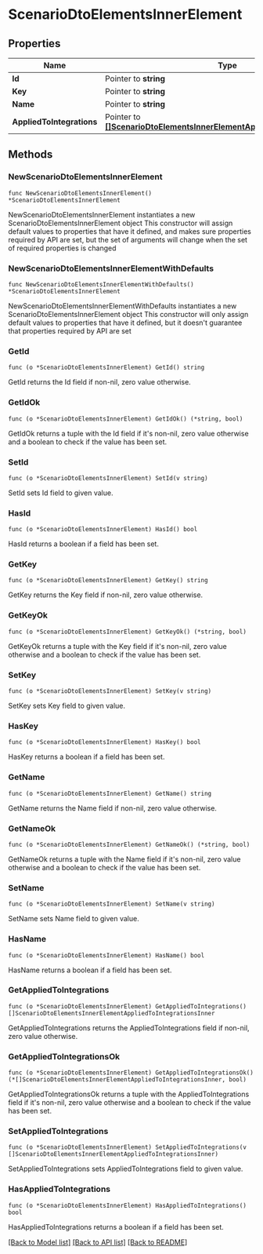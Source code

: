 # ScenarioDtoElementsInnerElement

## Properties

Name | Type | Description | Notes
------------ | ------------- | ------------- | -------------
**Id** | Pointer to **string** |  | [optional] 
**Key** | Pointer to **string** |  | [optional] 
**Name** | Pointer to **string** |  | [optional] 
**AppliedToIntegrations** | Pointer to [**[]ScenarioDtoElementsInnerElementAppliedToIntegrationsInner**](ScenarioDtoElementsInnerElementAppliedToIntegrationsInner.md) |  | [optional] 

## Methods

### NewScenarioDtoElementsInnerElement

`func NewScenarioDtoElementsInnerElement() *ScenarioDtoElementsInnerElement`

NewScenarioDtoElementsInnerElement instantiates a new ScenarioDtoElementsInnerElement object
This constructor will assign default values to properties that have it defined,
and makes sure properties required by API are set, but the set of arguments
will change when the set of required properties is changed

### NewScenarioDtoElementsInnerElementWithDefaults

`func NewScenarioDtoElementsInnerElementWithDefaults() *ScenarioDtoElementsInnerElement`

NewScenarioDtoElementsInnerElementWithDefaults instantiates a new ScenarioDtoElementsInnerElement object
This constructor will only assign default values to properties that have it defined,
but it doesn't guarantee that properties required by API are set

### GetId

`func (o *ScenarioDtoElementsInnerElement) GetId() string`

GetId returns the Id field if non-nil, zero value otherwise.

### GetIdOk

`func (o *ScenarioDtoElementsInnerElement) GetIdOk() (*string, bool)`

GetIdOk returns a tuple with the Id field if it's non-nil, zero value otherwise
and a boolean to check if the value has been set.

### SetId

`func (o *ScenarioDtoElementsInnerElement) SetId(v string)`

SetId sets Id field to given value.

### HasId

`func (o *ScenarioDtoElementsInnerElement) HasId() bool`

HasId returns a boolean if a field has been set.

### GetKey

`func (o *ScenarioDtoElementsInnerElement) GetKey() string`

GetKey returns the Key field if non-nil, zero value otherwise.

### GetKeyOk

`func (o *ScenarioDtoElementsInnerElement) GetKeyOk() (*string, bool)`

GetKeyOk returns a tuple with the Key field if it's non-nil, zero value otherwise
and a boolean to check if the value has been set.

### SetKey

`func (o *ScenarioDtoElementsInnerElement) SetKey(v string)`

SetKey sets Key field to given value.

### HasKey

`func (o *ScenarioDtoElementsInnerElement) HasKey() bool`

HasKey returns a boolean if a field has been set.

### GetName

`func (o *ScenarioDtoElementsInnerElement) GetName() string`

GetName returns the Name field if non-nil, zero value otherwise.

### GetNameOk

`func (o *ScenarioDtoElementsInnerElement) GetNameOk() (*string, bool)`

GetNameOk returns a tuple with the Name field if it's non-nil, zero value otherwise
and a boolean to check if the value has been set.

### SetName

`func (o *ScenarioDtoElementsInnerElement) SetName(v string)`

SetName sets Name field to given value.

### HasName

`func (o *ScenarioDtoElementsInnerElement) HasName() bool`

HasName returns a boolean if a field has been set.

### GetAppliedToIntegrations

`func (o *ScenarioDtoElementsInnerElement) GetAppliedToIntegrations() []ScenarioDtoElementsInnerElementAppliedToIntegrationsInner`

GetAppliedToIntegrations returns the AppliedToIntegrations field if non-nil, zero value otherwise.

### GetAppliedToIntegrationsOk

`func (o *ScenarioDtoElementsInnerElement) GetAppliedToIntegrationsOk() (*[]ScenarioDtoElementsInnerElementAppliedToIntegrationsInner, bool)`

GetAppliedToIntegrationsOk returns a tuple with the AppliedToIntegrations field if it's non-nil, zero value otherwise
and a boolean to check if the value has been set.

### SetAppliedToIntegrations

`func (o *ScenarioDtoElementsInnerElement) SetAppliedToIntegrations(v []ScenarioDtoElementsInnerElementAppliedToIntegrationsInner)`

SetAppliedToIntegrations sets AppliedToIntegrations field to given value.

### HasAppliedToIntegrations

`func (o *ScenarioDtoElementsInnerElement) HasAppliedToIntegrations() bool`

HasAppliedToIntegrations returns a boolean if a field has been set.


[[Back to Model list]](../README.md#documentation-for-models) [[Back to API list]](../README.md#documentation-for-api-endpoints) [[Back to README]](../README.md)


